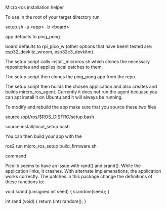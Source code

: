 Micro-ros installation helper

To use in the root of your target directory run

setup.sh -a \<app\> -b \<board\>

app defaults to ping_pong

board defaults to rpi_pico_w (other options that have beent tested are: esp32_devkitc_wroom, esp32c3_devkitm).

The setup script calls install_microros.sh which clones the necessary repositories and applies local patches to them.

The setup script then clones the ping_pong app from the repo. 

The setup script then builds the chosen application and also creates and builds  mircro_ros_agent. Currently it does not run the agent becuase you can apt install it on Ubuntu and it will always be running.

To modify and rebuild the app make sure that you source these two files

source /opt/ros/\$ROS_DISTRO/setup.bash

source install/local_setup.bash

You can then build your app with the

ros2 run micro_ros_setup build_firmware.sh

command


Picolib seems to have an issue with rand() and srand(). While the application links, it crashes. With alternate implemenations, the application works correctly. The patches in this package change the definitions of these functions to:

void
srand (unsigned int seed)
{
  srandom(seed);
}

int
rand (void)
{
  return (int) random();
}
